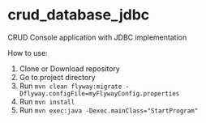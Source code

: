 # crud_database_jdbc

CRUD Console application with JDBC implementation

How to use:

1. Clone or Download repository
2. Go to project directory
3. Run `mvn clean flyway:migrate -Dflyway.configFile=myFlywayConfig.properties`
4. Run `mvn install`
5. Run `mvn exec:java -Dexec.mainClass="StartProgram"`
